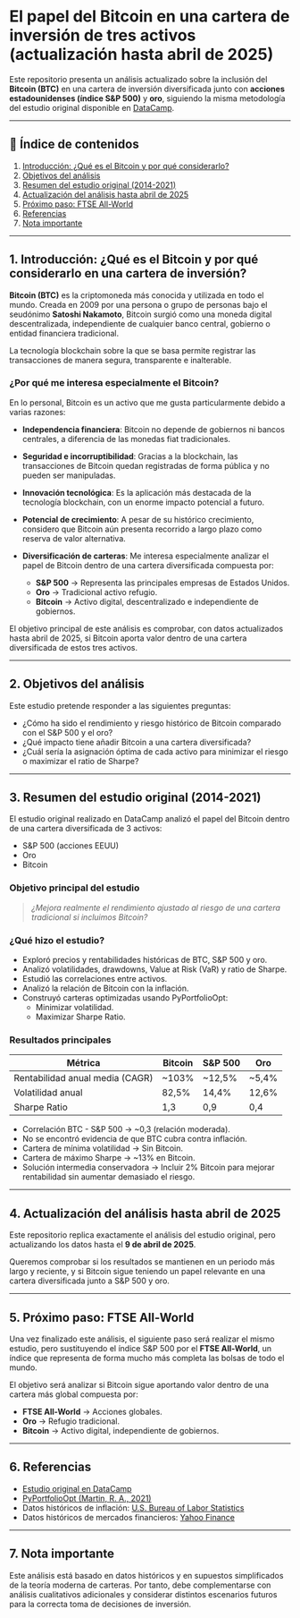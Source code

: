 # El papel del Bitcoin en una cartera de inversión de tres activos (actualización hasta abril de 2025)

Este repositorio presenta un análisis actualizado sobre la inclusión del **Bitcoin (BTC)** en una cartera de inversión diversificada junto con **acciones estadounidenses (índice S&P 500)** y **oro**, siguiendo la misma metodología del estudio original disponible en [DataCamp](https://www.datacamp.com/datalab/w/21cc7714-89b7-48e4-b1b3-7733e95e536a).

---

## 📖 Índice de contenidos
1. [Introducción: ¿Qué es el Bitcoin y por qué considerarlo?](#1-introducción-qué-es-el-bitcoin-y-por-qué-considerarlo-en-una-cartera-de-inversión)
2. [Objetivos del análisis](#2-objetivos-del-análisis)
3. [Resumen del estudio original (2014-2021)](#3-resumen-del-estudio-original-2014-2021)
4. [Actualización del análisis hasta abril de 2025](#4-actualización-del-análisis-hasta-abril-de-2025)
5. [Próximo paso: FTSE All-World](#5-próximo-paso-ftse-all-world)
6. [Referencias](#6-referencias)
7. [Nota importante](#7-nota-importante)

---

## 1. Introducción: ¿Qué es el Bitcoin y por qué considerarlo en una cartera de inversión?

**Bitcoin (BTC)** es la criptomoneda más conocida y utilizada en todo el mundo. Creada en 2009 por una persona o grupo de personas bajo el seudónimo **Satoshi Nakamoto**, Bitcoin surgió como una moneda digital descentralizada, independiente de cualquier banco central, gobierno o entidad financiera tradicional.

La tecnología blockchain sobre la que se basa permite registrar las transacciones de manera segura, transparente e inalterable.

### ¿Por qué me interesa especialmente el Bitcoin?

En lo personal, Bitcoin es un activo que me gusta particularmente debido a varias razones:

- **Independencia financiera**: Bitcoin no depende de gobiernos ni bancos centrales, a diferencia de las monedas fiat tradicionales.

- **Seguridad e incorruptibilidad**: Gracias a la blockchain, las transacciones de Bitcoin quedan registradas de forma pública y no pueden ser manipuladas.

- **Innovación tecnológica**: Es la aplicación más destacada de la tecnología blockchain, con un enorme impacto potencial a futuro.

- **Potencial de crecimiento**: A pesar de su histórico crecimiento, considero que Bitcoin aún presenta recorrido a largo plazo como reserva de valor alternativa.

- **Diversificación de carteras**: Me interesa especialmente analizar el papel de Bitcoin dentro de una cartera diversificada compuesta por:
  - **S&P 500** → Representa las principales empresas de Estados Unidos.
  - **Oro** → Tradicional activo refugio.
  - **Bitcoin** → Activo digital, descentralizado e independiente de gobiernos.

El objetivo principal de este análisis es comprobar, con datos actualizados hasta abril de 2025, si Bitcoin aporta valor dentro de una cartera diversificada de estos tres activos.

---

## 2. Objetivos del análisis

Este estudio pretende responder a las siguientes preguntas:

- ¿Cómo ha sido el rendimiento y riesgo histórico de Bitcoin comparado con el S&P 500 y el oro?
- ¿Qué impacto tiene añadir Bitcoin a una cartera diversificada?
- ¿Cuál sería la asignación óptima de cada activo para minimizar el riesgo o maximizar el ratio de Sharpe?

---

## 3. Resumen del estudio original (2014-2021)

El estudio original realizado en DataCamp analizó el papel del Bitcoin dentro de una cartera diversificada de 3 activos:

- S&P 500 (acciones EEUU)
- Oro
- Bitcoin

### Objetivo principal del estudio

> *¿Mejora realmente el rendimiento ajustado al riesgo de una cartera tradicional si incluimos Bitcoin?*

### ¿Qué hizo el estudio?

- Exploró precios y rentabilidades históricas de BTC, S&P 500 y oro.
- Analizó volatilidades, drawdowns, Value at Risk (VaR) y ratio de Sharpe.
- Estudió las correlaciones entre activos.
- Analizó la relación de Bitcoin con la inflación.
- Construyó carteras optimizadas usando PyPortfolioOpt:
  - Minimizar volatilidad.
  - Maximizar Sharpe Ratio.

### Resultados principales

| Métrica        | Bitcoin | S&P 500 | Oro    |
|----------------|---------|---------|--------|
| Rentabilidad anual media (CAGR) | ~103%   | ~12,5%  | ~5,4%  |
| Volatilidad anual  | 82,5%   | 14,4%   | 12,6%   |
| Sharpe Ratio       | 1,3     | 0,9     | 0,4     |

- Correlación BTC - S&P 500 → ~0,3 (relación moderada).
- No se encontró evidencia de que BTC cubra contra inflación.
- Cartera de mínima volatilidad → Sin Bitcoin.
- Cartera de máximo Sharpe → ~13% en Bitcoin.
- Solución intermedia conservadora → Incluir 2% Bitcoin para mejorar rentabilidad sin aumentar demasiado el riesgo.

---

## 4. Actualización del análisis hasta abril de 2025

Este repositorio replica exactamente el análisis del estudio original, pero actualizando los datos hasta el **9 de abril de 2025**.

Queremos comprobar si los resultados se mantienen en un periodo más largo y reciente, y si Bitcoin sigue teniendo un papel relevante en una cartera diversificada junto a S&P 500 y oro.

---

## 5. Próximo paso: FTSE All-World

Una vez finalizado este análisis, el siguiente paso será realizar el mismo estudio, pero sustituyendo el índice S&P 500 por el **FTSE All-World**, un índice que representa de forma mucho más completa las bolsas de todo el mundo.

El objetivo será analizar si Bitcoin sigue aportando valor dentro de una cartera más global compuesta por:

- **FTSE All-World** → Acciones globales.
- **Oro** → Refugio tradicional.
- **Bitcoin** → Activo digital, independiente de gobiernos.

---

## 6. Referencias

- [Estudio original en DataCamp](https://www.datacamp.com/datalab/w/21cc7714-89b7-48e4-b1b3-7733e95e536a)
- [PyPortfolioOpt (Martin, R. A., 2021)](https://doi.org/10.21105/joss.03066)
- Datos históricos de inflación: [U.S. Bureau of Labor Statistics](https://www.bls.gov/)
- Datos históricos de mercados financieros: [Yahoo Finance](https://finance.yahoo.com/)

---

## 7. Nota importante

Este análisis está basado en datos históricos y en supuestos simplificados de la teoría moderna de carteras. Por tanto, debe complementarse con análisis cualitativos adicionales y considerar distintos escenarios futuros para la correcta toma de decisiones de inversión.
